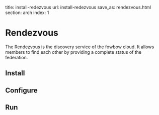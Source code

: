 title: install-redezvous
url: install-redezvous
save_as: rendezvous.html
section: arch
index: 1

# Rendezvous

The Rendezvous is the discovery service of the fowbow cloud. It allows members to find each other by providing a complete status of the federation. 

## Install

## Configure

## Run
